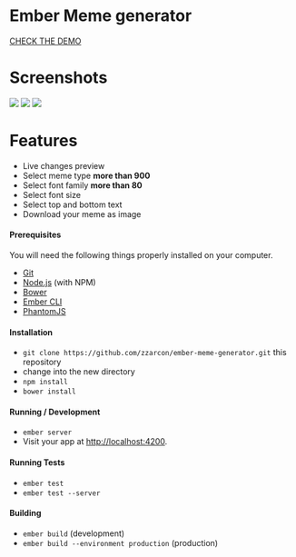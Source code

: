 # Ember Meme generator

[CHECK THE DEMO](http://king-meme-generator.herokuapp.com/)

# Screenshots
![](https://raw.github.com/zzarcon/ember-meme-generator/master/showcase/overview.png)
![](https://raw.github.com/zzarcon/ember-meme-generator/master/showcase/search.png)
![](https://raw.github.com/zzarcon/ember-meme-generator/master/showcase/loading.png)

# Features
  
  * Live changes preview
  * Select meme type **more than 900**
  * Select font family **more than 80**
  * Select font size
  * Select top and bottom text
  * Download your meme as image
  
#### Prerequisites

You will need the following things properly installed on your computer.

* [Git](http://git-scm.com/)
* [Node.js](http://nodejs.org/) (with NPM)
* [Bower](http://bower.io/)
* [Ember CLI](http://www.ember-cli.com/)
* [PhantomJS](http://phantomjs.org/)

#### Installation

* `git clone https://github.com/zzarcon/ember-meme-generator.git` this repository
* change into the new directory
* `npm install`
* `bower install`

#### Running / Development

* `ember server`
* Visit your app at [http://localhost:4200](http://localhost:4200).

#### Running Tests

* `ember test`
* `ember test --server`

#### Building

* `ember build` (development)
* `ember build --environment production` (production)
